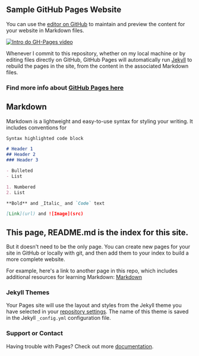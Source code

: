 ## Sample GitHub Pages Website

You can use the [editor on GitHub](https://github.com/kevenson/RobotTracking/edit/master/README.md) to maintain and preview the content for your website in Markdown files.

[![Intro do GH-Pages video](https://img.youtube.com/vi/2MsN8gpT6jY/0.jpg)](https://www.youtube.com/watch?v=2MsN8gpT6jY)

Whenever I commit to this repository, whether on my local machine or by editing files directly on GitHub, GitHub Pages will automatically run [Jekyll](https://jekyllrb.com/) to rebuild the pages in the site, from the content in the associated Markdown files.


### Find more info about [GitHub Pages here](https://pages.github.com/)


## Markdown

Markdown is a lightweight and easy-to-use syntax for styling your writing. It includes conventions for

```markdown
Syntax highlighted code block

# Header 1
## Header 2
### Header 3

- Bulleted
- List

1. Numbered
2. List

**Bold** and _Italic_ and `Code` text

[Link](url) and ![Image](src)
```

## This page, README.md is the index for this site. 
But it doesn't need to be the only page. You can create new pages for your site in GitHub or locally with git, and then add them to your index to build a more complete website. 

For example, here's a link to another page in this repo, which includes additional resources for learning Markdown: 
[Markdown](/markdown.md)


### Jekyll Themes

Your Pages site will use the layout and styles from the Jekyll theme you have selected in your [repository settings](https://github.com/kevenson/GHP-Testing/settings). The name of this theme is saved in the Jekyll `_config.yml` configuration file.

### Support or Contact

Having trouble with Pages? Check out more [documentation](https://help.github.com/categories/github-pages-basics/).
